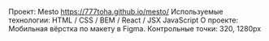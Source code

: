 Проект: Mesto
https://777toha.github.io/mesto/
Используемые технологии:
HTML / CSS / BEM / React / JSX
JavaScript
О проекте:
Мобильная вёрстка по макету в Figma. 
Контрольные точки: 320, 1280px